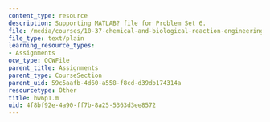 ```yaml
---
content_type: resource
description: Supporting MATLAB? file for Problem Set 6.
file: /media/courses/10-37-chemical-and-biological-reaction-engineering-spring-2007/4f8bf92e4a90ff7b8a255363d3ee8572_hw6p1.m
file_type: text/plain
learning_resource_types:
- Assignments
ocw_type: OCWFile
parent_title: Assignments
parent_type: CourseSection
parent_uid: 59c5aafb-4d60-a558-f8cd-d39db174314a
resourcetype: Other
title: hw6p1.m
uid: 4f8bf92e-4a90-ff7b-8a25-5363d3ee8572
---
```


